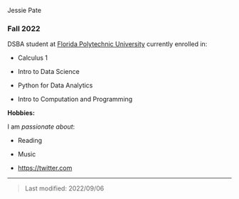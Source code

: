 Jessie Pate 
### Fall 2022

DSBA student at [Florida Polytechnic University](https://www.floridapoly.edu) currently enrolled in: 

- Calculus 1

- Intro to Data Science

- Python for Data Analytics

- Intro to Computation and Programming

**Hobbies:**

I am _passionate about_: 

- Reading

- Music

- https://twitter.com

***

> Last modified: 2022/09/06
